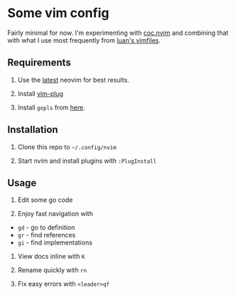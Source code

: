 # Some vim config

Fairly minimal for now. I'm experimenting with
[coc.nvim](https://github.com/neoclide/coc.nvim) and combining that with what I
use most frequently from [luan's vimfiles](https://github.com/luan/vimfiles).

## Requirements

1. Use the [latest](https://github.com/neovim/neovim/wiki/Installing-Neovim)
   neovim for best results.

1. Install [vim-plug](https://github.com/junegunn/vim-plug)

1. Install `gopls` from [here](https://github.com/saibing/tools/).

## Installation

1. Clone this repo to `~/.config/nvim`

1. Start nvim and install plugins with
`:PlugInstall`

## Usage

1. Edit some go code

1. Enjoy fast navigation with
 * `gd` - go to definition
 * `gr` - find references
 * `gi` - find implementations

1. View docs inline with `K`

1. Rename quickly with `rn`

1. Fix easy errors with `<leader>qf`
